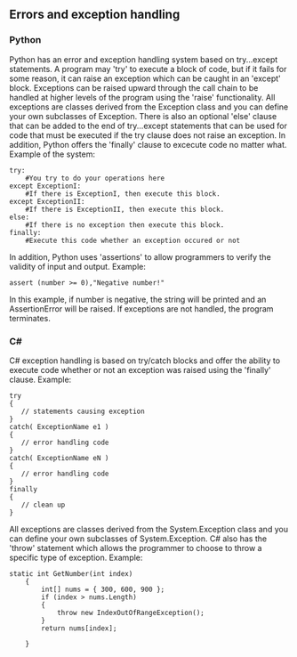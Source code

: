 ## Errors and exception handling
### Python
Python has an error and exception handling system based on try...except statements. A program may 'try' to execute a block of code, but if it fails for some reason, it can raise an exception which can be caught in an 'except' block. Exceptions can be raised upward through the call chain to be handled at higher levels of the program using the 'raise' functionality. All exceptions are classes derived from the Exception class and you can define your own subclasses of Exception. There is also an optional 'else' clause that can be added to the end of try...except statements that can be used for code that must be executed if the try clause does not raise an exception. In addition, Python offers the 'finally' clause to excecute code no matter what. Example of the system:
```
try:
    #You try to do your operations here
except ExceptionI:
    #If there is ExceptionI, then execute this block.
except ExceptionII:
    #If there is ExceptionII, then execute this block.
else:
    #If there is no exception then execute this block.
finally:
    #Execute this code whether an exception occured or not
```
In addition, Python uses 'assertions' to allow programmers to verify the validity of input and output. Example:
```
assert (number >= 0),"Negative number!"
```
In this example, if number is negative, the string will be printed and an AssertionError will be raised.
If exceptions are not handled, the program terminates.
### C#
C# exception handling is based on try/catch blocks and offer the ability to execute code whether or not an exception was raised using the 'finally' clause. Example:
```
try
{
   // statements causing exception
}
catch( ExceptionName e1 )
{
   // error handling code
}
catch( ExceptionName eN )
{
   // error handling code
}
finally
{
   // clean up
}
```
All exceptions are classes derived from the System.Exception class and you can define your own subclasses of System.Exception.
C# also has the 'throw' statement which allows the programmer to choose to throw a specific type of exception. Example:
```
static int GetNumber(int index)
    {
        int[] nums = { 300, 600, 900 };
        if (index > nums.Length)
        {
            throw new IndexOutOfRangeException();
        }
        return nums[index];

    }
```